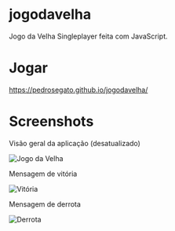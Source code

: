 # jogodavelha
Jogo da Velha Singleplayer feita com JavaScript.

# Jogar
https://pedrosegato.github.io/jogodavelha/

# Screenshots
Visão geral da aplicação (desatualizado)

![Jogo da Velha](https://imgur.com/6CRn1EI.png)

Mensagem de vitória

![Vitória](https://imgur.com/gQfDRS5.png)

Mensagem de derrota

![Derrota](https://imgur.com/NfqHSEE.png)
